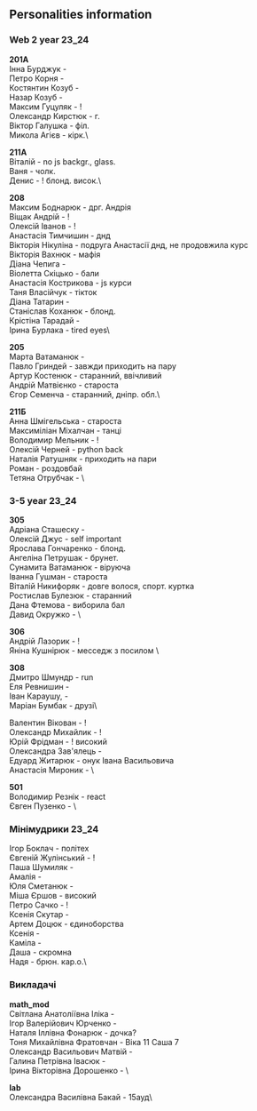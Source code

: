 ## Personalities information 

### Web 2 year 23_24

**201A**\
Інна Бурджук - \
Петро Корня - \
Костянтин Козуб - \
Назар Козуб - \
Максим Гуцуляк - !\
Олександр Кирстюк - г.\
Віктор Галушка - філ.\
Микола Агієв - кірк.\

**211A**\
Віталій  - no js backgr., glass.\
Ваня - чолк.\
Денис - ! блонд. висок.\

**208**\
Максим Боднарюк - дрг. Андрія\
Віщак Андрій - !\
Олексій Іванов - !\
Анастасія Тимчишин - днд\
Вікторія Нікуліна - подруга Анастасії днд, не продовжила курс\
Вікторія Вахнюк - мафія\
Діана Чепига -\
Віолетта Скіцько - бали\
Анастасія Кострикова - js курси\
Таня Власійчук - тікток\
Діана Татарин -\
Станіслав Коханюк - блонд.\
Крістіна Тарадай -\
Ірина Бурлака - tired eyes\

**205**\
Марта Ватаманюк -\
Павло Гриндей - завжди приходить на пару\
Артур Костенюк - старанний, ввічливий\
Андрій Матвієнко - староста\
Єгор Семенча - старанний, дніпр. обл.\

**211Б**\
Анна Шмігельська - староста\
Максиміліан Міхалчан - танці\
Володимир Мельник - !\
Олексій Черней - python back\
Наталія Ратушняк - приходить на пари\
Роман - роздовбай\
Тетяна Отрубчак - \

### 3-5 year 23_24

**305**\
Адріана Сташеску -\
Олексій Джус - self important\
Ярослава Гончаренко - блонд.\
Ангеліна Петрушак - брунет.\
Сунамита Ватаманюк - віруюча\
Іванна Гушман - староста\
Віталій Никифоряк - довге волося, спорт. куртка\
Ростислав Булезюк - старанний\
Дана Фтемова - виборила бал\
Давид Окружко - \

**306**\
Андрій Лазорик - !\
Яніна Кушнірюк - месседж з посилом \

**308**\
Дмитро Шмундр - run \
Еля Ревнишин -\
Іван Караушу, -\
Маріан Бумбак - друзі\

Валентин Вікован - !\
Олександр Михайлик - !\
Юрій Фрідман - ! високий\
Олександра Зав'ялець - \
Едуард Житарюк - онук Івана Васильовича\
Анастасія Мироник - \

**501**\
Володимир Резнік - react\
Євген Пузенко - \


### Мінімудрики 23_24

Ігор Боклач - політех\
Євгеній Жулінський - ! \
Паша Шумиляк -\
Амалія -\
Юля Сметанюк -\
Міша Єршов - високий\
Петро Сачко - !\
Ксенія Скутар -\
Артем Доцюк - єдиноборства\
Ксенія -\
Каміла -\
Даша - скромна\
Надя - брюн. кар.о.\


### Викладачі

**math_mod**\
Світлана Анатоліївна Іліка - \
Ігор Валерійович Юрченко -\
Наталя Іллівна Фонарюк - дочка?\
Тоня Михайлівна Фратовчан - Віка 11 Саша 7\
Олександр Васильович Матвій -\
Галина Петрівна Івасюк - \
Ірина Вікторівна Дорошенко - \

**lab**\
Олександра Василівна Бакай - 15ауд\





